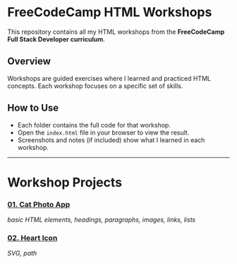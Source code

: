 # FreeCodeCamp HTML Workshops

This repository contains all my HTML workshops from the **FreeCodeCamp Full Stack Developer curriculum**.

## Overview

Workshops are guided exercises where I learned and practiced HTML concepts. Each workshop focuses on a specific set of skills.

## How to Use

- Each folder contains the full code for that workshop.
- Open the `index.html` file in your browser to view the result.
- Screenshots and notes (if included) show what I learned in each workshop.

---

# Workshop Projects

### [01. Cat Photo App](https://mbalimade-it.github.io/fcc-html-workshops/01_cat_photo_app)

_basic HTML elements, headings, paragraphs, images, links, lists_

### [02. Heart Icon](https://mbalimade-it.github.io/fcc-html-workshops/02_heart_icon)

_SVG, path_
